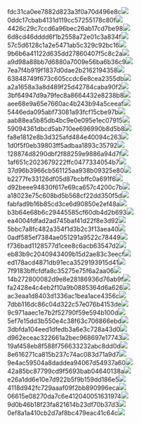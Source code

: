 fdc31ca0ee7882d823a3f0a70d496e8c<img  src="https://img.alicdn.com/bao/uploaded/i3/2639837995/TB2me9npIj_B1NjSZFHXXaDWpXa_!!2639837995.jpg_160x160.jpg">
0ddc17cbab4131d119cc57255178c80f<img  src="https://img.alicdn.com/bao/uploaded/i1/2639837995/O1CN0128vl0KHRyAexEmp_!!2639837995.jpg_160x160.jpg">
4426c29c7ccd6a96bec26ab17cd7be98<img  src="https://img.alicdn.com/bao/uploaded/i4/2639837995/O1CN0128vl03pVszyGMqJ_!!2639837995.jpg_160x160.jpg">
6d8cd46dddd6f1b2558a72e01c3a834f<img  src="https://img.alicdn.com/bao/uploaded/i2/2639837995/O1CN0128vl0Ih2dy6u3Fm_!!2639837995.jpg_160x160.jpg">
57c5d6128c1a2e5471ab5c329c92bc16<img  src="https://img.alicdn.com/bao/uploaded/i3/2639837995/O1CN0128vl0EHQKbxN3lK_!!2639837995.jpg_160x160.jpg">
9b6b6a41122d635dd27860407f5c8c2a<img  src="https://img.alicdn.com/bao/uploaded/i4/2639837995/O1CN0128vl0WN9kjPa3ZD_!!2639837995.jpg_160x160.jpg">
a9d98a88bb7d6880a7009e56ba6b36c9<img  src="https://img.alicdn.com/bao/uploaded/i2/2639837995/TB2mEA3prZnBKNjSZFGXXbt3FXa_!!2639837995.jpg_160x160.jpg">
7ea7f4b919f1837d0dae2b2162194358<img  src="https://img.alicdn.com/bao/uploaded/i2/2639837995/O1CN0128vl0QpJsAxAuM2_!!2639837995.jpg_160x160.jpg">
63848749f673c605ccdc6e8cea2355db<img  src="https://img.alicdn.com/bao/uploaded/i1/2639837995/O1CN0128vl0Y8l0ANbkeI_!!2639837995.jpg_160x160.jpg">
a2a1658a3a8d489f25d42784caba90f2<img  src="https://img.alicdn.com/bao/uploaded/i4/2639837995/O1CN0128vl0FocLMl3t6j_!!2639837995.jpg_160x160.jpg">
3bf64947d9a79fec8a8664432e8238b8<img  src="https://img.alicdn.com/bao/uploaded/i4/2639837995/O1CN0128vl0crlIuBjuDl_!!2639837995.jpg_160x160.jpg">
aee68e9a65e7660ac4b243b94a5ceeaf<img  src="https://img.alicdn.com/bao/uploaded/i3/2639837995/TB2Z4ECncj_B1NjSZFHXXaDWpXa_!!2639837995.jpg_160x160.jpg">
5446eda095abf73081a93fcf15cbe97b<img  src="https://img.alicdn.com/imgextra/i1/2639837995/O1CN0128vl0kopcuO8Jbo_!!2639837995.jpg">
aab88ea5b85db4bc9e0e095e1ec07915<img  src="https://img.alicdn.com/imgextra/i1/2639837995/O1CN0128vl0nVleQlm4r8_!!2639837995.jpg">
59094361dbcd5ab710ee696990b8d5b8<img  src="https://img.alicdn.com/imgextra/i4/2639837995/O1CN0128vl0koo19JwUUv_!!2639837995.jpg">
fa8e1812e8b3d325afd484e40094c263<img  src="https://img.alicdn.com/imgextra/i3/2639837995/O1CN0128vl0kop9qZAaRt_!!2639837995.jpg">
1d0f5f0eb39803ff5adbaa1893c35792<img  src="https://img.alicdn.com/imgextra/i1/2639837995/O1CN0128vl0kOCFf96vV5_!!2639837995.jpg">
128874d8290dbf2f88259e9886a94d7f<img  src="https://img.alicdn.com/imgextra/i1/2639837995/O1CN0128vl0m9hI19rmTM_!!2639837995.jpg">
1af651c2023679222ffc0477334054b7<img  src="https://img.alicdn.com/imgextra/i2/2639837995/O1CN0128vl0k0oLWY0FVB_!!2639837995.jpg">
37d96b3966cb561125aa938b09325e80<img  src="https://img.alicdn.com/imgextra/i3/2639837995/O1CN0128vl0laxtjwCJS9_!!2639837995.jpg">
b2277fe33126df05d87bcbffc0a691f6<img  src="https://img.alicdn.com/imgextra/i1/2639837995/O1CN0128vl0lax5s9y6aI_!!2639837995.jpg">
d92beee94830f617e69ca657c4200c7b<img  src="https://img.alicdn.com/imgextra/i1/2639837995/O1CN0128vl0laxd7RbfRW_!!2639837995.jpg">
a18023e75c608bd5b568cf22dd350f5d<img  src="https://img.alicdn.com/imgextra/i2/2639837995/O1CN0128vl0lp68dAHwKP_!!2639837995.jpg">
fabfad9b16b85cd3ce6d90850e2ef48a<img  src="https://img.alicdn.com/imgextra/i3/2639837995/O1CN0128vl0nVnSel9K20_!!2639837995.jpg">
b3b64e68b6c29445585cf60db4d2b693<img  src="https://img.alicdn.com/imgextra/i2/2639837995/O1CN0128vl0lp60JROzsz_!!2639837995.jpg">
ea4004fdfad2ad745baf41d22f8e3d92<img  src="https://img.alicdn.com/imgextra/i4/2639837995/O1CN0128vl0lp3eqWbwP8_!!2639837995.jpg">
5bbc7a8fc482a354f1d3b2c3f13aea40<img  src="https://img.alicdn.com/imgextra/i1/2639837995/O1CN0128vl0m7gzC68pAH_!!2639837995.jpg">
0adf585ef7384ae051291a9522c78449<img  src="https://img.alicdn.com/imgextra/i3/2639837995/O1CN0128vl0mSVqBUQVLT_!!2639837995.jpg">
f736bad1128577d1cee8c6acb63547d2<img  src="https://img.alicdn.com/imgextra/i1/2639837995/O1CN0128vl0lun0JAeV1z_!!2639837995.jpg">
eb83b9c2040943409b15d2ae83c3eecf<img  src="https://img.alicdn.com/imgextra/i2/2639837995/O1CN0128vl0mSW2gJcJQE_!!2639837995.jpg">
ed178acd4871db91eca3529193915d41<img  src="https://img.alicdn.com/imgextra/i1/2639837995/O1CN0128vl0kooktBNnjg_!!2639837995.jpg">
7f9183bffcfdfa8c35275e75f6a2aa06<img  src="https://img.alicdn.com/imgextra/i4/2639837995/O1CN0128vl0layIgFfIE7_!!2639837995.jpg">
14b272800082d9e8e28186936d76ab9f<img  src="https://img.alicdn.com/imgextra/i4/2639837995/O1CN0128vl0mSVmHL4kGi_!!2639837995.jpg">
fa2428e4c4eb2f10a9b0885364d6a626<img  src="https://img.alicdn.com/imgextra/i4/2639837995/O1CN0128vl0lp5bOLGdsT_!!2639837995.jpg">
ac3eaa1d8403d1336ac1bea1ace4356c<img  src="https://img.alicdn.com/imgextra/i4/2639837995/O1CN0128vl0k0nH1MHlJp_!!2639837995.jpg">
7dbb116dc86c04d322c57e076b4153de<img  src="https://img.alicdn.com/imgextra/i1/2639837995/O1CN0128vl0mSXBIPzCPC_!!2639837995.jpg">
9c971aaec1e7b2f52790f59e594b100d<img  src="https://img.alicdn.com/imgextra/i2/2639837995/O1CN0128vl0mSXmgoBl1X_!!2639837995.jpg">
5ef7e15dd3b550e4c38f63c706866ebd<img  src="https://img.alicdn.com/imgextra/i3/2639837995/O1CN0128vl0m9g9PSiFnd_!!2639837995.jpg">
3dbfda104eed1dfedb3a6e3c728a43d0<img  src="https://img.alicdn.com/imgextra/i3/2639837995/O1CN0128vl0nVn3ihnG87_!!2639837995.jpg">
d962eceac322661a2bec968697e17743<img  src="https://img.alicdn.com/imgextra/i2/2639837995/O1CN0128vl0konTuY1Wa3_!!2639837995.jpg">
19af458eb8f588f756633232abc8dd0d<img  src="https://img.alicdn.com/imgextra/i4/2639837995/O1CN0128vl0mhFcFWsOBy_!!2639837995.jpg">
8e616271ca815b237c74ac083d71a9d7<img  src="https://img.alicdn.com/imgextra/i2/2639837995/O1CN0128vl0mSWBBpgI5j_!!2639837995.jpg">
9e4ac59504a8daddea94067d54937a60<img  src="https://img.alicdn.com/imgextra/i4/2639837995/O1CN0128vl0n6au4UBKSX_!!2639837995.jpg">
42a85bc87799cd9f5693bab04640138a<img  src="https://img.alicdn.com/imgextra/i1/2639837995/O1CN0128vl0nIvtsCfSc6_!!2639837995.jpg">
e26a1dd6e10e7d922b5f9b159dd186e5<img  src="https://img.alicdn.com/imgextra/i3/2639837995/O1CN0128vl0m9fod5q6mb_!!2639837995.jpg">
4118d942fc729aaaf09f2bb890996eca<img  src="https://img.alicdn.com/imgextra/i4/2639837995/O1CN0128vl0lIikP1FTVC_!!2639837995.jpg">
06615e08270da7c6e412040051631974<img  src="https://img.alicdn.com/imgextra/i4/2639837995/O1CN0128vl0mSVZo8bkNk_!!2639837995.jpg">
9d0b46b18f23fa821614b23df70b37d3<img  src="https://img.alicdn.com/imgextra/i3/2639837995/O1CN0128vl0nVlJdi9069_!!2639837995.jpg">
0ef8a1a410cb2d7af8bc479eac41c64c<img  src="https://img.alicdn.com/imgextra/i1/2639837995/O1CN0128vl0mSV6hDp9ZH_!!2639837995.jpg">
